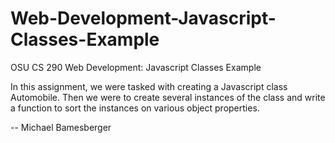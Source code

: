 # Web-Development-Javascript-Classes-Example

OSU CS 290 Web Development: Javascript Classes Example 

In this assignment, we were tasked with creating a Javascript class
Automobile. Then we were to create several instances of the class and
write a function to sort the instances on various object properties.

-- Michael Bamesberger
